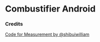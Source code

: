 # Combustifier Android

### Credits
[Code for Measurement by @shibuiwilliam](https://github.com/shibuiwilliam/arcore-measurement)
